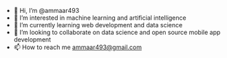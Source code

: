 - 👋 Hi, I’m @ammaar493
- 👀 I’m interested in machine learning and artificial intelligence
- 🌱 I’m currently learning web development and data science
- 💞️ I’m looking to collaborate on data science and open source mobile app development 
- 📫 How to reach me ammaar493@gmail.com

<!---
ammaar493/ammaar493 is a ✨ special ✨ repository because its `README.md` (this file) appears on your GitHub profile.
You can click the Preview link to take a look at your changes.
--->
